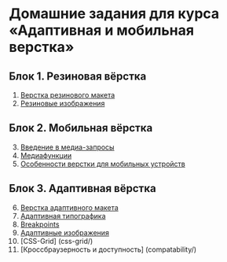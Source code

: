 # Домашние задания для курса «Адаптивная и мобильная верстка»

## Блок 1. Резиновая вёрстка
1. [Верстка резинового макета](fluid/)  
2. [Резиновые изображения](fluid-images/)  

## Блок 2. Мобильная вёрстка
3. [Введение в медиа-запросы](media-types/)  
4. [Медиафункции](media-features/)  
5. [Особенности верстки для мобильных устройств](mobile-graphic/)  

## Блок 3. Адаптивная вёрстка
6. [Верстка адаптивного макета](adaptive-layout/)  
7. [Адаптивная типографика](adaptive-typography/)  
8. [Breakpoints](breakpoints/)  
9. [Адаптивные изображения](adaptive-images/)  
10. [CSS-Grid] (css-grid/)
11. [Кроссбраузерность и доступность] (compatability/)
